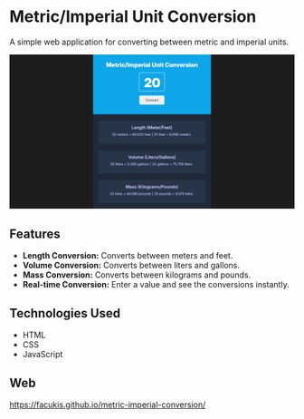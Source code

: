 # Metric/Imperial Unit Conversion

A simple web application for converting between metric and imperial units.

<img src="screenshot.png">

## Features

*   **Length Conversion:** Converts between meters and feet.
*   **Volume Conversion:** Converts between liters and gallons.
*   **Mass Conversion:** Converts between kilograms and pounds.
*   **Real-time Conversion:** Enter a value and see the conversions instantly.

## Technologies Used

*   HTML
*   CSS
*   JavaScript

## Web

https://facukis.github.io/metric-imperial-conversion/
